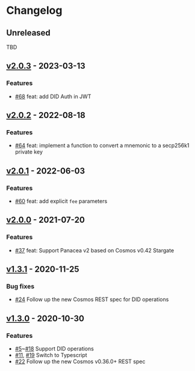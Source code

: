 # Changelog

## Unreleased

TBD

## [v2.0.3](https://github.com/medibloc/panacea-js/releases/tag/v2.0.3) - 2023-03-13

### Features

- [\#68](https://github.com/medibloc/panacea-js/pull/68) feat: add DID Auth in JWT


## [v2.0.2](https://github.com/medibloc/panacea-js/releases/tag/v2.0.2) - 2022-08-18

### Features

- [\#64](https://github.com/medibloc/panacea-js/pull/64) feat: implement a function to convert a mnemonic to a secp256k1 private key


## [v2.0.1](https://github.com/medibloc/panacea-js/releases/tag/v2.0.1) - 2022-06-03

### Features

- [\#60](https://github.com/medibloc/panacea-js/pull/60) feat: add explicit `fee` parameters


## [v2.0.0](https://github.com/medibloc/panacea-js/releases/tag/v2.0.0) - 2021-07-20

### Features

- [\#37](https://github.com/medibloc/panacea-js/pull/37) feat: Support Panacea v2 based on Cosmos v0.42 Stargate


## [v1.3.1](https://github.com/medibloc/panacea-js/releases/tag/v1.3.1) - 2020-11-25

### Bug fixes

- [\#24](https://github.com/medibloc/panacea-js/pull/24) Follow up the new Cosmos REST spec for DID operations


## [v1.3.0](https://github.com/medibloc/panacea-js/releases/tag/v1.3.0) - 2020-10-30

### Features

- [\#5](https://github.com/medibloc/panacea-js/pull/5)~[\#18](https://github.com/medibloc/panacea-js/pull/18) Support DID operations
- [\#11](https://github.com/medibloc/panacea-js/pull/11), [\#19](https://github.com/medibloc/panacea-js/pull/19) Switch to Typescript
- [\#22](https://github.com/medibloc/panacea-js/pull/22) Follow up the new Cosmos v0.36.0+ REST spec
